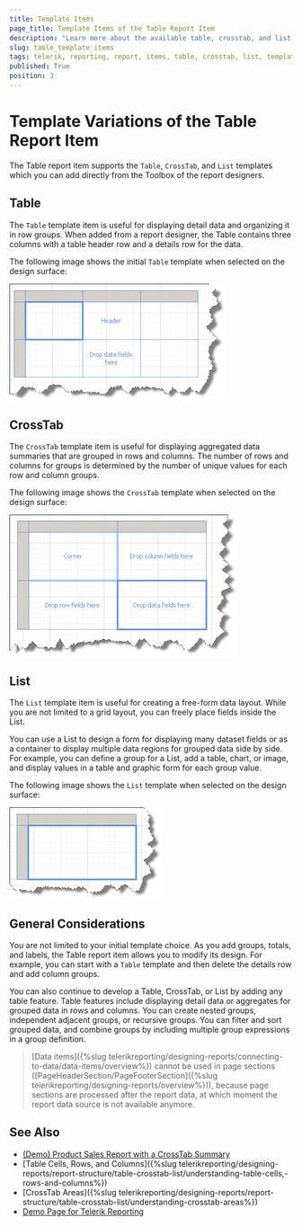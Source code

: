 ```yaml
---
title: Template Items
page_title: Template Items of the Table Report Item 
description: "Learn more about the available table, crosstab, and list template items supported by the Telerik Reporting Table report item."
slug: table_template_items
tags: telerik, reporting, report, items, table, crosstab, list, templates
published: True
position: 3
---
```


# Template Variations of the Table Report Item

The Table report item supports the `Table`, `CrossTab`, and `List` templates which you can add directly from the Toolbox of the report designers.

## Table 

The `Table` template item is useful for displaying detail data and organizing it in row groups. When added from a report designer, the Table contains three columns with a table header row and a details row for the data. 

The following image shows the initial `Table` template when selected on the design surface: 

![Initial Table template selected from the design surface](images/table1.png)

## CrossTab 

The `CrossTab` template item is useful for displaying aggregated data summaries that are grouped in rows and columns. The number of rows and columns for groups is determined by the number of unique values for each row and column groups. 

The following image shows the `CrossTab` template when selected on the design surface: 

![Initial CrossTab template selected from the design surface](images/table2.png)

## List 

The `List` template item is useful for creating a free-form data layout. While you are not limited to a grid layout, you can freely place fields inside the List. 

You can use a List to design a form for displaying many dataset fields or as a container to display multiple data regions for grouped data side by side. For example, you can define a group for a List, add a table, chart, or image, and display values in a table and graphic form for each group value.

The following image shows the `List` template when selected on the design surface: 

![Initial List template selected from the design surface](images/table3.png)

## General Considerations 

You are not limited to your initial template choice. As you add groups, totals, and labels, the Table report item allows you to modify its design. For example, you can start with a `Table` template and then delete the details row and add column groups.

You can also continue to develop a Table, CrossTab, or List by adding any table feature. Table features include displaying detail data or aggregates for grouped data in rows and columns. You can create nested groups, independent adjacent groups, or recursive groups. You can filter and sort grouped data, and combine groups by including multiple group expressions in a group definition.

> [Data items]({%slug telerikreporting/designing-reports/connecting-to-data/data-items/overview%}) cannot be used in page sections ([PageHeaderSection/PageFooterSection]({%slug telerikreporting/designing-reports/overview%})), because page sections are processed after the report data, at which moment the report data source is not available anymore. 

## See Also 

* [(Demo) Product Sales Report with a CrossTab Summary](https://demos.telerik.com/reporting/product-sales)
* [Table Cells, Rows, and Columns]({%slug telerikreporting/designing-reports/report-structure/table-crosstab-list/understanding-table-cells,-rows-and-columns%})
* [CrossTab Areas]({%slug telerikreporting/designing-reports/report-structure/table-crosstab-list/understanding-crosstab-areas%})
* [Demo Page for Telerik Reporting](https://demos.telerik.com/reporting) 
